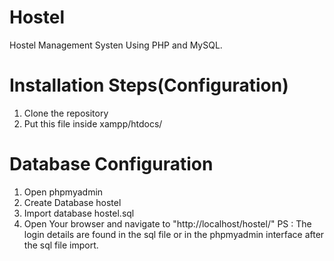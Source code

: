 # Hostel
Hostel Management Systen Using PHP and MySQL.
# Installation Steps(Configuration)
1. Clone the  repository
2. Put this file inside xampp/htdocs/
# Database Configuration
1. Open phpmyadmin
2. Create Database hostel
3. Import database hostel.sql
4. Open Your browser and navigate to "http://localhost/hostel/"
PS : The login details are found in the sql file or in the phpmyadmin interface after the sql file import.
